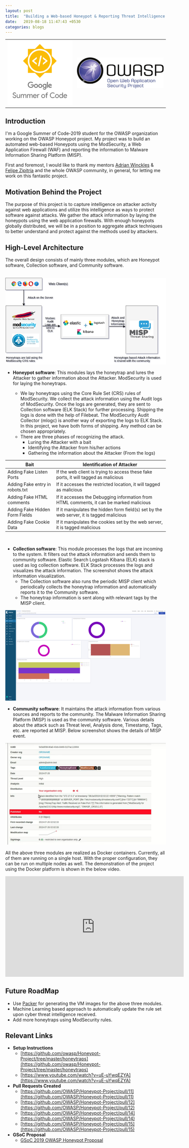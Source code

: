 ```yaml
---
layout: post
title:  "Building a Web-based Honeypot & Reporting Threat Intelligence."
date:   2019-08-18 11:47:43 +0530
categories: blogs
---
```


<table>
    <tr>
        <td><img src="/assets/gsoc19.png" width="300"></td>
        <td><img src="/assets/owasp.jpg" width="400"></td>
    </tr>
</table>



## Introduction

I'm a Google Summer of Code-2019 student for the OWASP organization working on the OWASP Honeypot project. My project was to build an automated web-based Honeypots using the ModSecurity, a Web Application Firewall (WAF) and reporting the information to Malware Information Sharing Platform (MISP).

First and foremost, I would like to thank my mentors [Adrian Winckles](https://aru.ac.uk/people/adrian-winckles) & [Felipe Zipitría](https://www.fing.edu.uy/~fzipi/) and the whole OWASP community, in general, for letting me work on this fantastic project. 

## Motivation Behind the Project

The purpose of this project is to capture intelligence on attacker activity against web applications and utilize this intelligence as ways to protect software against attacks. We gather the attack information by laying the honeypots using the web application firewalls. With enough honeypots globally distributed, we will be in a position to aggregate attack techniques to better understand and protect against the methods used by attackers.


## High-Level Architecture

The overall design consists of mainly three modules, which are Honeypot software, Collection software, and Community software.
<br/>
<br/>

![Alt text](/assets/honeytrap_arch.jpg?raw=true "Building Honeytraps and Reporting Threat Intelligence")

*   **Honeypot software**: This modules lays the honeytrap and lures the Attacker to gather information about the Attacker. ModSecurity is used for laying the honeytraps.

    * We lay honeytraps using the Core Rule Set (CRS) rules of ModSecurity. We collect the attack information using the Audit logs of ModSecurity. Once the logs are generated, they are sent to Collection software (ELK Stack) for further processing. Shipping the logs is done with the help of Filebeat. The ModSecurity Audit Collector (mlogc) is another way of exporting the logs to ELK Stack. In this project, we have both forms of shipping. Any method can be chosen appropriately.
    * There are three phases of recognizing the attack.
        - Luring the Attacker with a bait
        - Identifying the Attacker from his/her actions
        - Gathering the information about the Attacker (From the logs)

| Bait | Identification of Attacker | 
| ------- | ------- | 
| Adding Fake Listen Ports | If the web client is trying to access these fake ports, it will tagged as malicious | 
| Adding Fake entry in robots.txt | If it accesses the restricted location,  it will tagged as malicious |
| Adding Fake HTML comments | If it accesses the Debugging information from HTML comments, it can be marked malicious |
| Adding Fake Hidden Form Fields | If it manipulates the hidden form field(s) set by the web server, it is tagged malicious|
| Adding Fake Cookie Data | If it manipulates the cookies set by the web server, it is tagged malicious|


<br/>


*   **Collection software**: This module processes the logs that are incoming to the system. It filters out the attack information and sends them to community software. Elastic Search Logstash Kibana (ELK) stack is used as log collection software. ELK Stack processes the logs and visualizes the attack information. The screenshot shows the attack information visualization.
    *   The Collection software also runs the periodic MISP client which periodically collects the honeytrap information and automatically reports it to the Community software. 
    *   The honeytrap information is sent along with relevant tags by the MISP client. 

![Alt text](/assets/kibanaDashboard.png?raw=true "Honeypot Dashboard")



*   **Community software**: It maintains the attack information from various sources and reports to the community. The Malware Information Sharing Platform (MISP) is used as the community software. Various details about the attack such as Threat level, Analysis done, Timestamp, Tags, etc. are reported at MISP. Below screenshot shows the details of MISP event.

![Alt text](/assets/mispEvent.png?raw=true "MISP Event")



All the above three modules are realized as Docker containers. Currently, all of them are running on a single host. With the proper configuration, they can be run on multiple nodes as well. The demonstration of the project using the Docker platform is shown in the below video. 

<center>
<iframe width="560" height="315" src="https://www.youtube.com/embed/uE-uYwqEZYA" frameborder="0" allow="autoplay; encrypted-media" allowfullscreen></iframe>    
</center>



## Future RoadMap

*   Use [Packer](http://packer.io/) for generating the VM images for the above three modules. 
*   Machine Learning based approach to automatically update the rule set upon cyber threat intelligence received. 
*   Add more honeytraps using ModSecurity rules.


## Relevant Links
* **Setup Instructions**
    * [https://github.com/owasp/Honeypot-Project/tree/master/honeytraps](https://github.com/owasp/Honeypot-Project/tree/master/honeytraps)
    * [https://www.youtube.com/watch?v=uE-uYwqEZYA](https://www.youtube.com/watch?v=uE-uYwqEZYA)
* **Pull Requests Created**
    * [https://github.com/OWASP/Honeypot-Project/pull/11](https://github.com/OWASP/Honeypot-Project/pull/11)
    * [https://github.com/OWASP/Honeypot-Project/pull/12](https://github.com/OWASP/Honeypot-Project/pull/12)
    * [https://github.com/OWASP/Honeypot-Project/pull/14](https://github.com/OWASP/Honeypot-Project/pull/14)
    * [https://github.com/OWASP/Honeypot-Project/pull/15](https://github.com/OWASP/Honeypot-Project/pull/15)
* **GSoC Proposal**
    * [GSoC 2019 OWASP Honeypot Proposal](https://docs.google.com/document/d/1nyXuuS90TAy-UyeCE3vsoR7V5fUQ2adbxguEWdKjbiQ)




